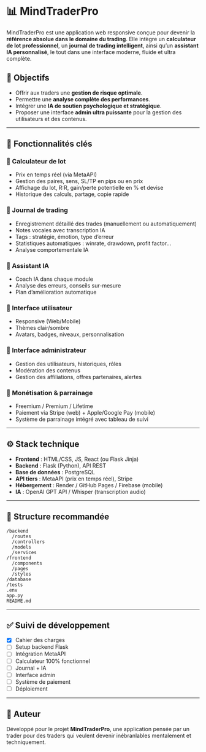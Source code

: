 # 📊 MindTraderPro

MindTraderPro est une application web responsive conçue pour devenir la **référence absolue dans le domaine du trading**. Elle intègre un **calculateur de lot professionnel**, un **journal de trading intelligent**, ainsi qu’un **assistant IA personnalisé**, le tout dans une interface moderne, fluide et ultra complète.

## 🎯 Objectifs

- Offrir aux traders une **gestion de risque optimale**.
- Permettre une **analyse complète des performances**.
- Intégrer une **IA de soutien psychologique et stratégique**.
- Proposer une interface **admin ultra puissante** pour la gestion des utilisateurs et des contenus.

---

## 🚀 Fonctionnalités clés

### 🔹 Calculateur de lot
- Prix en temps réel (via MetaAPI)
- Gestion des paires, sens, SL/TP en pips ou en prix
- Affichage du lot, R:R, gain/perte potentielle en % et devise
- Historique des calculs, partage, copie rapide

### 🔹 Journal de trading
- Enregistrement détaillé des trades (manuellement ou automatiquement)
- Notes vocales avec transcription IA
- Tags : stratégie, émotion, type d’erreur
- Statistiques automatiques : winrate, drawdown, profit factor…
- Analyse comportementale IA

### 🔹 Assistant IA
- Coach IA dans chaque module
- Analyse des erreurs, conseils sur-mesure
- Plan d’amélioration automatique

### 🔹 Interface utilisateur
- Responsive (Web/Mobile)
- Thèmes clair/sombre
- Avatars, badges, niveaux, personnalisation

### 🔹 Interface administrateur
- Gestion des utilisateurs, historiques, rôles
- Modération des contenus
- Gestion des affiliations, offres partenaires, alertes

### 🔹 Monétisation & parrainage
- Freemium / Premium / Lifetime
- Paiement via Stripe (web) + Apple/Google Pay (mobile)
- Système de parrainage intégré avec tableau de suivi

---

## ⚙️ Stack technique

- **Frontend** : HTML/CSS, JS, React (ou Flask Jinja)
- **Backend** : Flask (Python), API REST
- **Base de données** : PostgreSQL
- **API tiers** : MetaAPI (prix en temps réel), Stripe
- **Hébergement** : Render / GitHub Pages / Firebase (mobile)
- **IA** : OpenAI GPT API / Whisper (transcription audio)

---

## 📁 Structure recommandée

```
/backend
  /routes
  /controllers
  /models
  /services
/frontend
  /components
  /pages
  /styles
/database
/tests
.env
app.py
README.md
```

---

## ✅ Suivi de développement

- [x] Cahier des charges
- [ ] Setup backend Flask
- [ ] Intégration MetaAPI
- [ ] Calculateur 100% fonctionnel
- [ ] Journal + IA
- [ ] Interface admin
- [ ] Système de paiement
- [ ] Déploiement

---

## 📌 Auteur

Développé pour le projet **MindTraderPro**, une application pensée par un trader pour des traders qui veulent devenir inébranlables mentalement et techniquement.
